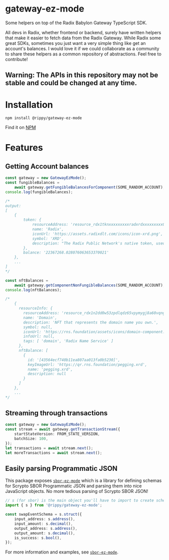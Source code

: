 # gateway-ez-mode

Some helpers on top of the Radix Babylon Gateway TypeScript SDK.

All devs in Radix, whether frontend or backend, surely have written helpers that make it easier to fetch data from the Radix Gateway. While Radix some great SDKs, sometimes you just want a very simple thing like get an account's balances. I would love it if we could collaborate as a community to share these helpers as a common repository of abstractions. Feel free to contribute!

## Warning: The APIs in this repository may not be stable and could be changed at any time.

# Installation

`npm install @rippy/gateway-ez-mode`

Find it on [NPM](https://www.npmjs.com/package/@rippy/gateway-ez-mode)

# Features

## Getting Account balances

```ts
const gateway = new GatewayEzMode();
const fungibleBalances =
    await gateway.getFungibleBalancesForComponent(SOME_RANDOM_ACCOUNT);
console.log(fungibleBalances);

/*
output:
[
    {
        token: {
            resourceAddress: 'resource_rdx1tknxxxxxxxxxradxrdxxxxxxxxx009923554798xxxxxxxxxradxrd',
            name: 'Radix',
            iconUrl: 'https://assets.radixdlt.com/icons/icon-xrd.png',
            symbol: 'XRD',
            description: "The Radix Public Network's native token, used to pay the network's required transaction fees and to secure the network through staking to its validator nodes."
        },
        balance: '22367268.028076063653370021'
    },
    ...
]
*/

const nftBalances =
    await gateway.getComponentNonFungibleBalances(SOME_RANDOM_ACCOUNT);
console.log(nftBalances);

/*
    {
      resourceInfo: {
        resourceAddress: 'resource_rdx1n2dd0w53zpdlqdz65vpymygj8a60vqnggyuxfpfdldjmy2224x020q',
        name: 'Domain',
        description: 'NFT that represents the domain name you own.',
        symbol: null,
        iconUrl: 'https://rns.foundation/assets/icons/domain-component.png',
        infoUrl: null,
        tags: [ 'domain', 'Radix Name Service' ]
      },
      nftBalance: [
        {
          id: '[43564ecf740b11ea807aa013fa0b5230]',
          keyImageUrl: 'https://qr.rns.foundation/pegging.xrd',
          name: 'pegging.xrd',
          description: null
        }
      ]
    },
    ...
*/
```

## Streaming through transactions

```ts
const gateway = new GatewayEzMode();
const stream = await gateway.getTransactionStream({
    startStateVersion: FROM_STATE_VERSION,
    batchSize: 100,
});
let transactions = await stream.next();
let moreTransactions = await stream.next();
```

## Easily parsing Programmatic JSON

This package exposes [`sbor-ez-mode`](https://www.npmjs.com/package/@calamari-radix/sbor-ez-mode) which is a library for defining schemas for Scrypto SBOR Programmatic JSON and parsing them into nice JavaScript objects. No more tedious parsing of Scrypto SBOR JSON!

```ts
// s (for sbor) is the main object you'll have to import to create schemas and parse
import { s } from '@rippy/gateway-ez-mode';

const swapEventSchema = s.struct({
    input_address: s.address(),
    input_amount: s.decimal(),
    output_address: s.address(),
    output_amount: s.decimal(),
    is_success: s.bool(),
});
```

For more information and examples, see [`sbor-ez-mode`](https://www.npmjs.com/package/@calamari-radix/sbor-ez-mode).
